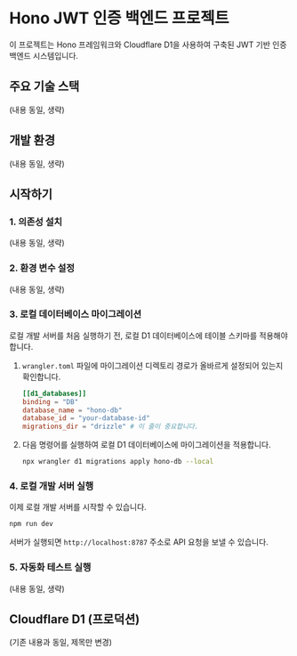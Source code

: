 # Hono JWT 인증 백엔드 프로젝트

이 프로젝트는 Hono 프레임워크와 Cloudflare D1을 사용하여 구축된 JWT 기반 인증 백엔드 시스템입니다.

## 주요 기술 스택
(내용 동일, 생략)

## 개발 환경
(내용 동일, 생략)

## 시작하기

### 1. 의존성 설치
(내용 동일, 생략)

### 2. 환경 변수 설정
(내용 동일, 생략)

### 3. 로컬 데이터베이스 마이그레이션

로컬 개발 서버를 처음 실행하기 전, 로컬 D1 데이터베이스에 테이블 스키마를 적용해야 합니다.

1.  `wrangler.toml` 파일에 마이그레이션 디렉토리 경로가 올바르게 설정되어 있는지 확인합니다.
    ```toml
    [[d1_databases]]
    binding = "DB"
    database_name = "hono-db"
    database_id = "your-database-id"
    migrations_dir = "drizzle" # 이 줄이 중요합니다.
    ```
2.  다음 명령어를 실행하여 로컬 D1 데이터베이스에 마이그레이션을 적용합니다.
    ```bash
    npx wrangler d1 migrations apply hono-db --local
    ```

### 4. 로컬 개발 서버 실행

이제 로컬 개발 서버를 시작할 수 있습니다.
```bash
npm run dev
```
서버가 실행되면 `http://localhost:8787` 주소로 API 요청을 보낼 수 있습니다.

### 5. 자동화 테스트 실행
(내용 동일, 생략)

## Cloudflare D1 (프로덕션)
(기존 내용과 동일, 제목만 변경)